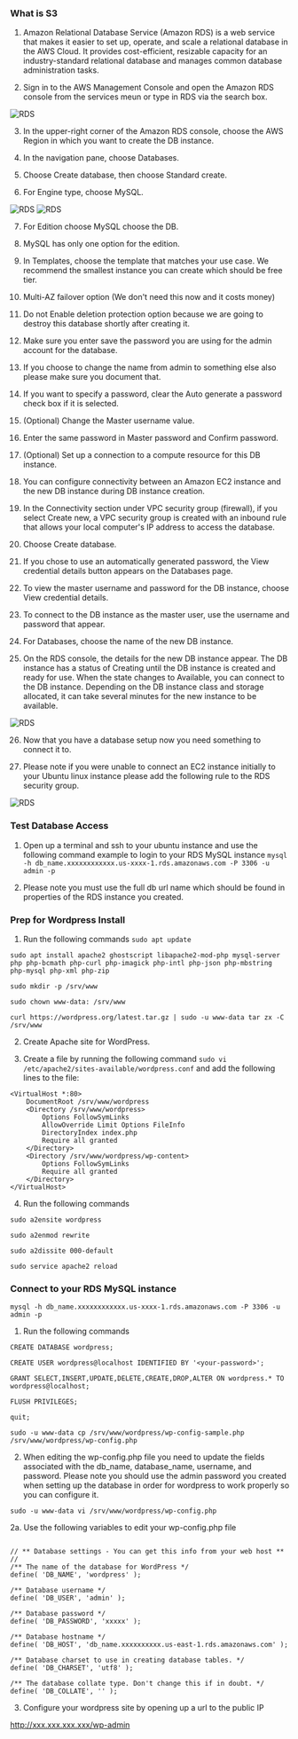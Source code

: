 ###  What is S3

1. Amazon Relational Database Service (Amazon RDS) is a web service that makes it easier to set up, operate, and scale a relational database in the AWS Cloud. It provides cost-efficient, resizable capacity for an industry-standard relational database and manages common database administration tasks.

2. Sign in to the AWS Management Console and open the Amazon RDS console from the services meun or type in RDS via the search box.

![RDS](0-rds-db.png)

3. In the upper-right corner of the Amazon RDS console, choose the AWS Region in which you want to create the DB instance.

4. In the navigation pane, choose Databases.

5. Choose Create database, then choose Standard create.

6. For Engine type, choose MySQL.

![RDS](1-rds-db.png)
![RDS](db-endpoint-name.png)

7. For Edition choose MySQL choose the DB.

8. MySQL has only one option for the edition.


9. In Templates, choose the template that matches your use case. We recommend the smallest instance you can create which should be free tier.

10. Multi-AZ failover option (We don't need this now and it costs money)

11. Do not Enable deletion protection option because we are going to destroy this database shortly after creating it.

12. Make sure you enter save the password you are using for the admin account for the database.

13. If you choose to change the name from admin to something else also please make sure you document that.

14. If you want to specify a password, clear the Auto generate a password check box if it is selected.

15. (Optional) Change the Master username value.

16. Enter the same password in Master password and Confirm password.

17. (Optional) Set up a connection to a compute resource for this DB instance.

18. You can configure connectivity between an Amazon EC2 instance and the new DB instance during DB instance creation.

19. In the Connectivity section under VPC security group (firewall), if you select Create new, a VPC security group is created with an inbound rule that allows your local computer's IP address to access the database.

20. Choose Create database.

21. If you chose to use an automatically generated password, the View credential details button appears on the Databases page.

22. To view the master username and password for the DB instance, choose View credential details.

23. To connect to the DB instance as the master user, use the username and password that appear.

24. For Databases, choose the name of the new DB instance.

25. On the RDS console, the details for the new DB instance appear. The DB instance has a status of Creating until the DB instance is created and ready for use. When the state changes to Available, you can connect to the DB instance. Depending on the DB instance class and storage allocated, it can take several minutes for the new instance to be available.

![RDS](2-rds-db.png)

26. Now that you have a database setup now you need something to connect it to.

27. Please note if you were unable to connect an EC2 instance initially to your Ubuntu linux instance please add the following rule to the RDS security group.

![RDS](rds-security-group-rule.png)

### Test Database Access

1. Open up a terminal and ssh to your ubuntu instance and use the following command example to login to your RDS MySQL instance `mysql -h db_name.xxxxxxxxxxxx.us-xxxx-1.rds.amazonaws.com -P 3306 -u admin -p`

2. Please note you must use the full db url name which should be found in properties of the RDS instance you created.

### Prep for Wordpress Install

1. Run the following commands `sudo apt update`

`sudo apt install apache2 ghostscript libapache2-mod-php mysql-server php php-bcmath php-curl php-imagick php-intl php-json php-mbstring php-mysql php-xml php-zip`

`sudo mkdir -p /srv/www`

`sudo chown www-data: /srv/www`

`curl https://wordpress.org/latest.tar.gz | sudo -u www-data tar zx -C /srv/www`

2. Create Apache site for WordPress. 

3. Create a file by running the following command 
`sudo vi /etc/apache2/sites-available/wordpress.conf` and add the following lines to the file:

```
<VirtualHost *:80>
    DocumentRoot /srv/www/wordpress
    <Directory /srv/www/wordpress>
        Options FollowSymLinks
        AllowOverride Limit Options FileInfo
        DirectoryIndex index.php
        Require all granted
    </Directory>
    <Directory /srv/www/wordpress/wp-content>
        Options FollowSymLinks
        Require all granted
    </Directory>
</VirtualHost>

```

4. Run the following commands

`sudo a2ensite wordpress`

`sudo a2enmod rewrite`

`sudo a2dissite 000-default`

`sudo service apache2 reload`

### Connect to your RDS MySQL instance

`mysql -h db_name.xxxxxxxxxxxx.us-xxxx-1.rds.amazonaws.com -P 3306 -u admin -p`

1. Run the following commands

`CREATE DATABASE wordpress;`

`CREATE USER wordpress@localhost IDENTIFIED BY '<your-password>';`

`GRANT SELECT,INSERT,UPDATE,DELETE,CREATE,DROP,ALTER ON wordpress.* TO wordpress@localhost;`

`FLUSH PRIVILEGES;`

`quit;`


`sudo -u www-data cp /srv/www/wordpress/wp-config-sample.php /srv/www/wordpress/wp-config.php`

2. When editing the wp-config.php file you need to update the fields associated with the db_name, database_name, username, and password. Please note you should use the admin password you created when setting up the database in order for wordpress to work properly so you can configure it.

`sudo -u www-data vi /srv/www/wordpress/wp-config.php`

2a. Use the following variables to edit your wp-config.php file

```

// ** Database settings - You can get this info from your web host ** //
/** The name of the database for WordPress */
define( 'DB_NAME', 'wordpress' );

/** Database username */
define( 'DB_USER', 'admin' );

/** Database password */
define( 'DB_PASSWORD', 'xxxxx' );

/** Database hostname */
define( 'DB_HOST', 'db_name.xxxxxxxxxx.us-east-1.rds.amazonaws.com' );

/** Database charset to use in creating database tables. */
define( 'DB_CHARSET', 'utf8' );

/** The database collate type. Don't change this if in doubt. */
define( 'DB_COLLATE', '' );

```

3. Configure your wordpress site by opening up a url to the public IP

http://xxx.xxx.xxx.xxx/wp-admin
